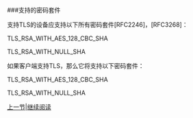 ###支持的密码套件

支持TLS的设备应支持以下所有密码套件[RFC2246]，[RFC3268]：

TLS_RSA_WITH_AES_128_CBC_SHA

TLS_RSA_WITH_NULL_SHA

如果客户端支持TLS，那么它将支持以下密码套件：

TLS_RSA_WITH_AES_128_CBC_SHA

TLS_RSA_WITH_NULL_SHA

[上一节](10.01)|[继续阅读](10.01.02)





